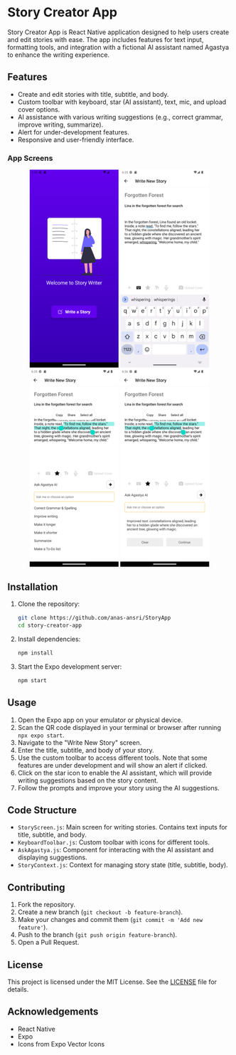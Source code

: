 # Story Creator App

Story Creator App is React Native application designed to help users create and edit stories with ease. The app includes features for text input, formatting tools, and integration with a fictional AI assistant named Agastya to enhance the writing experience.

## Features

- Create and edit stories with title, subtitle, and body.
- Custom toolbar with keyboard, star (AI assistant), text, mic, and upload cover options.
- AI assistance with various writing suggestions (e.g., correct grammar, improve writing, summarize).
- Alert for under-development features.
- Responsive and user-friendly interface.

### App Screens

<p align="center">
  <img src="./screenshots/welcome_screen.png" alt="Welcome Screen" width="200"/>
  <img src="./screenshots/story_screen_1.png" alt="Story Screen 1" width="200"/>
  <img src="./screenshots/story_screen_2.png" alt="Story Screen 2" width="200"/>
  <img src="./screenshots/story_screen_3.png" alt="Story Screen 3" width="200"/>
</p>

## Installation

1. Clone the repository:

   ```bash
   git clone https://github.com/anas-ansri/StoryApp
   cd story-creator-app
   ```

2. Install dependencies:

   ```bash
   npm install
   ```

3. Start the Expo development server:
   ```bash
   npm start
   ```

## Usage

1. Open the Expo app on your emulator or physical device.
2. Scan the QR code displayed in your terminal or browser after running `npx expo start`.
3. Navigate to the "Write New Story" screen.
4. Enter the title, subtitle, and body of your story.
5. Use the custom toolbar to access different tools. Note that some features are under development and will show an alert if clicked.
6. Click on the star icon to enable the AI assistant, which will provide writing suggestions based on the story content.
7. Follow the prompts and improve your story using the AI suggestions.

## Code Structure

- `StoryScreen.js`: Main screen for writing stories. Contains text inputs for title, subtitle, and body.
- `KeyboardToolbar.js`: Custom toolbar with icons for different tools.
- `AskAgastya.js`: Component for interacting with the AI assistant and displaying suggestions.
- `StoryContext.js`: Context for managing story state (title, subtitle, body).

## Contributing

1. Fork the repository.
2. Create a new branch (`git checkout -b feature-branch`).
3. Make your changes and commit them (`git commit -m 'Add new feature'`).
4. Push to the branch (`git push origin feature-branch`).
5. Open a Pull Request.

## License

This project is licensed under the MIT License. See the [LICENSE](./LICENSE) file for details.

## Acknowledgements

- React Native
- Expo
- Icons from Expo Vector Icons
